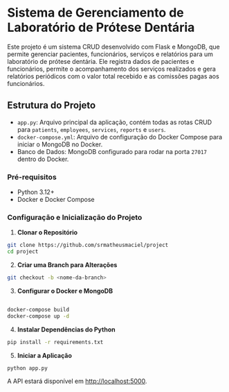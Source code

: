 # Sistema de Gerenciamento de Laboratório de Prótese Dentária

Este projeto é um sistema CRUD desenvolvido com Flask e MongoDB, que permite gerenciar pacientes, funcionários, serviços e relatórios para um laboratório de prótese dentária. Ele registra dados de pacientes e funcionários, permite o acompanhamento dos serviços realizados e gera relatórios periódicos com o valor total recebido e as comissões pagas aos funcionários.

## Estrutura do Projeto

- `app.py`: Arquivo principal da aplicação, contém todas as rotas CRUD para `patients`, `employees`, `services`, `reports` e `users`.
- `docker-compose.yml`: Arquivo de configuração do Docker Compose para iniciar o MongoDB no Docker.
- Banco de Dados: MongoDB configurado para rodar na porta `27017` dentro do Docker.

### Pré-requisitos

- Python 3.12+
- Docker e Docker Compose

### Configuração e Inicialização do Projeto

  1. **Clonar o Repositório**

   ```bash
   git clone https://github.com/srmatheusmaciel/project
   cd project
   ```

  2. **Criar uma Branch para Alterações**

   ```bash
   git checkout -b <nome-da-branch>

   ```
  3. **Configurar o Docker e MongoDB**
   ```bash
 
  docker-compose build
  docker-compose up -d


   ```
  4. **Instalar Dependências do Python**
   ```bash
  pip install -r requirements.txt


   ```
 5. **Iniciar a Aplicação**
   ```bash
  python app.py


   ```

A API estará disponível em [http://localhost:5000](http://localhost:5000).

